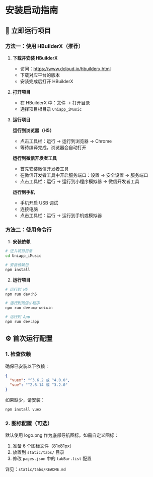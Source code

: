 # 安装启动指南

## 🚀 立即运行项目

### 方法一：使用 HBuilderX（推荐）

1. **下载并安装 HBuilderX**
   - 访问：https://www.dcloud.io/hbuilderx.html
   - 下载对应平台的版本
   - 安装完成后打开 HBuilderX

2. **打开项目**
   - 在 HBuilderX 中：文件 -> 打开目录
   - 选择项目根目录 `Uniapp_iMusic`

3. **运行项目**
   
   **运行到浏览器（H5）**
   - 点击工具栏：运行 -> 运行到浏览器 -> Chrome
   - 等待编译完成，浏览器会自动打开
   
   **运行到微信开发者工具**
   - 首先安装微信开发者工具
   - 在微信开发者工具中开启服务端口：设置 -> 安全设置 -> 服务端口
   - 点击工具栏：运行 -> 运行到小程序模拟器 -> 微信开发者工具
   
   **运行到手机**
   - 手机开启 USB 调试
   - 连接电脑
   - 点击工具栏：运行 -> 运行到手机或模拟器

### 方法二：使用命令行

1. **安装依赖**
```bash
# 进入项目目录
cd Uniapp_iMusic

# 安装依赖包
npm install
```

2. **运行项目**
```bash
# 运行到 H5
npm run dev:h5

# 运行到微信小程序
npm run dev:mp-weixin

# 运行到 App
npm run dev:app
```

## ⚙️ 首次运行配置

### 1. 检查依赖
确保已安装以下依赖：
```json
{
  "vuex": "^3.6.2 或 ^4.0.0",
  "vue": "^2.6.14 或 ^3.2.0"
}
```

如果缺少，请安装：
```bash
npm install vuex
```

### 2. 图标配置（可选）
默认使用 logo.png 作为底部导航图标。如需自定义图标：
1. 准备 6 个图标文件（81x81px）
2. 放置到 `static/tabs/` 目录
3. 修改 `pages.json` 中的 `tabBar.list` 配置

详见：`static/tabs/README.md`